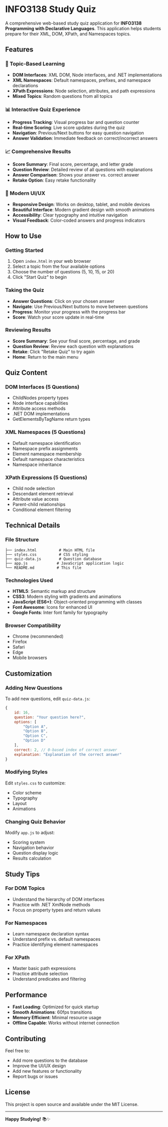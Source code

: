 # INFO3138 Study Quiz

A comprehensive web-based study quiz application for **INFO3138 Programming with Declarative Languages**. This application helps students prepare for their XML, DOM, XPath, and Namespaces topics.

## Features

### 🎯 Topic-Based Learning
- **DOM Interfaces**: XML DOM, Node interfaces, and .NET implementations
- **XML Namespaces**: Default namespaces, prefixes, and namespace declarations
- **XPath Expressions**: Node selection, attributes, and path expressions
- **Mixed Topics**: Random questions from all topics

### 📊 Interactive Quiz Experience
- **Progress Tracking**: Visual progress bar and question counter
- **Real-time Scoring**: Live score updates during the quiz
- **Navigation**: Previous/Next buttons for easy question navigation
- **Answer Validation**: Immediate feedback on correct/incorrect answers

### 📈 Comprehensive Results
- **Score Summary**: Final score, percentage, and letter grade
- **Question Review**: Detailed review of all questions with explanations
- **Answer Comparison**: Shows your answer vs. correct answer
- **Retake Option**: Easy retake functionality

### 🎨 Modern UI/UX
- **Responsive Design**: Works on desktop, tablet, and mobile devices
- **Beautiful Interface**: Modern gradient design with smooth animations
- **Accessibility**: Clear typography and intuitive navigation
- **Visual Feedback**: Color-coded answers and progress indicators

## How to Use

### Getting Started
1. Open `index.html` in your web browser
2. Select a topic from the four available options
3. Choose the number of questions (5, 10, 15, or 20)
4. Click "Start Quiz" to begin

### Taking the Quiz
- **Answer Questions**: Click on your chosen answer
- **Navigate**: Use Previous/Next buttons to move between questions
- **Progress**: Monitor your progress with the progress bar
- **Score**: Watch your score update in real-time

### Reviewing Results
- **Score Summary**: See your final score, percentage, and grade
- **Question Review**: Review each question with explanations
- **Retake**: Click "Retake Quiz" to try again
- **Home**: Return to the main menu

## Quiz Content

### DOM Interfaces (5 Questions)
- ChildNodes property types
- Node interface capabilities
- Attribute access methods
- .NET DOM implementations
- GetElementsByTagName return types

### XML Namespaces (5 Questions)
- Default namespace identification
- Namespace prefix assignments
- Element namespace membership
- Default namespace characteristics
- Namespace inheritance

### XPath Expressions (5 Questions)
- Child node selection
- Descendant element retrieval
- Attribute value access
- Parent-child relationships
- Conditional element filtering

## Technical Details

### File Structure
```
├── index.html          # Main HTML file
├── styles.css          # CSS styling
├── quiz-data.js        # Question database
├── app.js             # JavaScript application logic
└── README.md          # This file
```

### Technologies Used
- **HTML5**: Semantic markup and structure
- **CSS3**: Modern styling with gradients and animations
- **JavaScript (ES6+)**: Object-oriented programming with classes
- **Font Awesome**: Icons for enhanced UI
- **Google Fonts**: Inter font family for typography

### Browser Compatibility
- Chrome (recommended)
- Firefox
- Safari
- Edge
- Mobile browsers

## Customization

### Adding New Questions
To add new questions, edit `quiz-data.js`:

```javascript
{
    id: 16,
    question: "Your question here?",
    options: [
        "Option A",
        "Option B", 
        "Option C",
        "Option D"
    ],
    correct: 2, // 0-based index of correct answer
    explanation: "Explanation of the correct answer"
}
```

### Modifying Styles
Edit `styles.css` to customize:
- Color scheme
- Typography
- Layout
- Animations

### Changing Quiz Behavior
Modify `app.js` to adjust:
- Scoring system
- Navigation behavior
- Question display logic
- Results calculation

## Study Tips

### For DOM Topics
- Understand the hierarchy of DOM interfaces
- Practice with .NET XmlNode methods
- Focus on property types and return values

### For Namespaces
- Learn namespace declaration syntax
- Understand prefix vs. default namespaces
- Practice identifying element namespaces

### For XPath
- Master basic path expressions
- Practice attribute selection
- Understand predicates and filtering

## Performance

- **Fast Loading**: Optimized for quick startup
- **Smooth Animations**: 60fps transitions
- **Memory Efficient**: Minimal resource usage
- **Offline Capable**: Works without internet connection

## Contributing

Feel free to:
- Add more questions to the database
- Improve the UI/UX design
- Add new features or functionality
- Report bugs or issues

## License

This project is open source and available under the MIT License.

---

**Happy Studying!** 📚✨ 